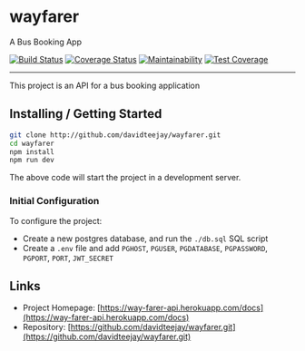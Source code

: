 # wayfarer

A Bus Booking App

[![Build Status](https://travis-ci.org/davidteejay/wayfarer.svg?branch=develop)](https://travis-ci.org/davidteejay/wayfarer)
[![Coverage Status](https://coveralls.io/repos/github/davidteejay/wayfarer/badge.svg)](https://coveralls.io/github/davidteejay/wayfarer)
[![Maintainability](https://api.codeclimate.com/v1/badges/16aebe82d8a8aef99adb/maintainability)](https://codeclimate.com/github/davidteejay/wayfarer/maintainability)
[![Test Coverage](https://api.codeclimate.com/v1/badges/16aebe82d8a8aef99adb/test_coverage)](https://codeclimate.com/github/davidteejay/wayfarer/test_coverage)

---

This project is an API for a bus booking application

## Installing / Getting Started

```bash
git clone http://github.com/davidteejay/wayfarer.git
cd wayfarer
npm install
npm run dev
```

The above code will start the project in a development server.

### Initial Configuration

To configure the project:

- Create a new postgres database, and run the `./db.sql` SQL script
- Create a `.env` file and add `PGHOST`, `PGUSER`, `PGDATABASE`, `PGPASSWORD`, `PGPORT`, `PORT`, `JWT_SECRET`

## Links

- Project Homepage: [https://way-farer-api.herokuapp.com/docs](https://way-farer-api.herokuapp.com/docs)
- Repository: [https://github.com/davidteejay/wayfarer.git](https://github.com/davidteejay/wayfarer.git)
